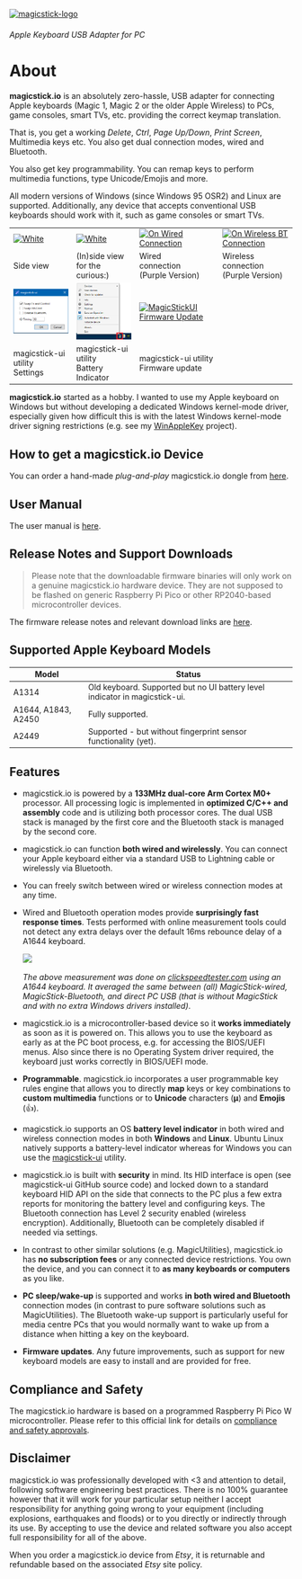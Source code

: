 [![magicstick-logo](docs/magicstick-logo.png)](https://github.com/samartzidis/magicstick.io)
###### Apple Keyboard USB Adapter for PC

# About

**magicstick.io** is an absolutely zero-hassle, USB adapter for connecting Apple keyboards (Magic 1, Magic 2 or the older Apple Wireless) to PCs, game consoles, smart TVs, etc. providing the correct keymap translation.

That is, you get a working _Delete_, _Ctrl_, _Page Up/Down_, _Print Screen_, Multimedia keys etc. You also get dual connection modes, wired and Bluetooth.

You also get key programmability. You can remap keys to perform multimedia functions, type Unicode/Emojis and more.

All modern versions of Windows (since Windows 95 OSR2) and Linux are supported. Additionally, any device that accepts conventional USB keyboards should work with it, such as game consoles or smart TVs.

<table>
    <tr>
        <td><a href="docs/side-white.png"><img src="docs/side-white.png" width="100" alt="White"/></a></td>
        <td><a href="docs/white-open.png"><img src="docs/white-open.png" width="100" alt="White"/></a></td>
        <td><a href="docs/wired.png"><img src="docs/wired.png" width="100" alt="On Wired Connection"/></a></td>
        <td><a href="docs/wireless.png"><img src="docs/wireless.png" width="100" alt="On Wireless BT Connection"></a></td>
    </tr>
    <tr>
        <td>Side view</td>
        <td>(In)side view <br/>for the curious:)</td>
        <td>Wired</br>connection<br/>(Purple Version)</td>
        <td>Wireless</br>connection<br/>(Purple Version)</td>
    </tr>
    <tr>
        <td><a href="docs/20230927213111.png"><img src="docs/20230927213111.png" width="100" alt="MagicStickUI Settings"/></a></td>
        <td><a href="docs/Untitled-1.png"><img src="docs/Untitled-1.png" width="100" alt="MagicStickUI Battery Indicator"/></a></td>
        <td><a href="docs/20230927211852.png"><img src="docs/20230927211852.png" width="100" alt="MagicStickUI Firmware Update"/></a></td>
        <td></td>
    </tr>
    <tr>
        <td>magicstick-ui utility</br>Settings</td>
        <td>magicstick-ui utility</br>Battery Indicator</td>
        <td>magicstick-ui utility</br>Firmware update</td>
        <td></td>
    </tr>
</table>


**magicstick.io** started as a hobby. I wanted to use my Apple keyboard on Windows but without developing a dedicated Windows kernel-mode driver, especially given how difficult this is with the latest Windows kernel-mode driver signing restrictions (e.g. see my [WinAppleKey](https://github.com/samartzidis/WinAppleKey) project). 

## How to get a magicstick.io Device

You can order a hand-made _plug-and-play_ magicstick.io dongle from [here](https://www.etsy.com/shop/MagicStickIO). 

## User Manual

The user manual is [here](docs/README.md).

## Release Notes and Support Downloads

> Please note that the downloadable firmware binaries will only work on a genuine magicstick.io hardware device. They are not supposed to be flashed on generic Raspberry Pi Pico or other RP2040-based microcontroller devices.

The firmware release notes and relevant download links are [here](release-notes.md).

## Supported Apple Keyboard Models

| Model | Status |
| -------- | ------- |
| A1314 | Old keyboard. Supported but no UI battery level indicator in magicstick-ui. |
| A1644, A1843, A2450 | Fully supported. |
| A2449 | Supported - but without fingerprint sensor functionality (yet). |

## Features

- magicstick.io is powered by a **133MHz dual-core Arm Cortex M0+** processor. All processing logic is implemented in **optimized C/C++ and assembly** code and is utilizing both processor cores. The dual USB stack is managed by the first core and the Bluetooth stack is managed by the second core.
- magicstick.io can function **both wired and wirelessly**. You can connect your Apple keyboard either via a standard USB to Lightning cable or wirelessly via Bluetooth. 
- You can freely switch between wired or wireless connection modes at any time.
- Wired and Bluetooth operation modes provide **surprisingly fast response times**. Tests performed with online measurement tools could not detect any extra delays over the default 16ms rebounce delay of a A1644 keyboard.

  ![](docs/20231001222021.png)
  
  _The above measurement was done on [clickspeedtester.com](https://www.clickspeedtester.com/keyboard-latency-test/) using an A1644 keyboard. It averaged the same between (all) MagicStick-wired, MagicStick-Bluetooth, and direct PC USB (that is without MagicStick and with no extra Windows drivers installed)_.
- magicstick.io is a microcontroller-based device so it **works immediately** as soon as it is powered on. This allows you to use the keyboard as early as at the PC boot process, e.g. for accessing the BIOS/UEFI menus. Also since there is no Operating System driver required, the keyboard just works correctly in BIOS/UEFI mode.
- **Programmable**. magicstick.io incorporates a user programmable key rules engine that allows you to directly **map** keys or key combinations to **custom multimedia** functions or to **Unicode** characters (**μ**) and **Emojis** (👍).
- magicstick.io supports an OS **battery level indicator** in both wired and wireless connection modes in both **Windows** and **Linux**. Ubuntu Linux natively supports a battery-level indicator whereas for Windows you can use the [magicstick-ui](docs#the-magicstickui-utility) utility.
- magicstick.io is built with **security** in mind. Its HID interface is open (see magicstick-ui GitHub source code) and locked down to a standard keyboard HID API on the side that connects to the PC plus a few extra reports for monitoring the battery level and configuring keys. The Bluetooth connection has Level 2 security enabled (wireless encryption). Additionally, Bluetooth can be completely disabled if needed via settings.
- In contrast to other similar solutions (e.g. MagicUtilities), magicstick.io has **no subscription fees** or any connected device restrictions. You own the device, and you can connect it to **as many keyboards or computers** as you like.
- **PC sleep/wake-up** is supported and works **in both wired and Bluetooth** connection modes (in contrast to pure software solutions such as MagicUtilities). The Bluetooth wake-up support is particularly useful for media centre PCs that you would normally want to wake up from a distance when hitting a key on the keyboard. 
- **Firmware updates**. Any future improvements, such as support for new keyboard models are easy to install and are provided for free.

## Compliance and Safety

The magicstick.io hardware is based on a programmed Raspberry Pi Pico W microcontroller. Please refer to this official link for details on [compliance and safety approvals](https://pip.raspberrypi.com/categories/688).

## Disclaimer

magicstick.io was professionally developed with <3 and attention to detail, following software engineering best practices. There is no 100% guarantee however that it will work for your particular setup neither I accept responsibility for anything going wrong to your equipment (including explosions, earthquakes and floods) or to you directly or indirectly through its use. By accepting to use the device and related software you also accept full responsibility for all of the above. 

When you order a magicstick.io device from _Etsy_, it is returnable and refundable based on the associated _Etsy_ site policy.


 







